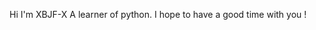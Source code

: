 <!---
XBJF-X/XBJF-X is a ✨ special ✨ repository because its `README.md` (this file) appears on your GitHub profile.
You can click the Preview link to take a look at your changes.
--->
Hi
I'm XBJF-X
A learner of python.
I hope to have a good time with you !
